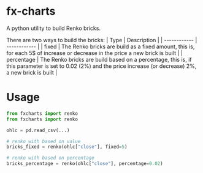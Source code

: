 # fx-charts
A python utility to build Renko bricks.

There are two ways to build the bricks:
| Type  | Description  |
| ------------ | ------------ |
|  fixed | The Renko bricks are build as a fixed amount, this is, for each 5$ of increase or decrease in the price a new brick is built |
| percentage  |  The Renko bricks are build based on a percentage, this is, if this parameter is set to 0.02 (2%) and the price increase (or decrease) 2%, a new brick is built |

# Usage

```python
from fxcharts import renko
from fxcharts import renko

ohlc = pd.read_csv(...)

# renko with based on value
bricks_fixed = renko(ohlc["close"], fixed=5)

# renko with based on percentage
bricks_percentage = renko(ohlc["close"], percentage=0.02)
```